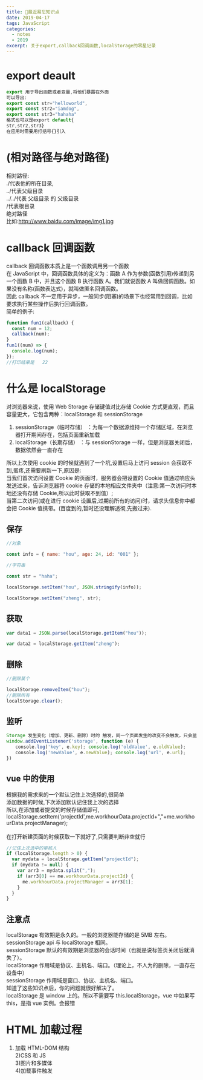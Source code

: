 ```yaml
---
title: 🍔最近易忘知识点
date: 2019-04-17
tags: JavaScript
categories:
  - notes
  - 2019
excerpt: 关于export,callback回调函数,localStorage的零星记录
---
```


<a name="article-title"></a>

# export deault

```javascript
export 用于导出函数或者变量,将他们暴露在外面
可以导出:
export const str="helloworld",
export const str2="iamdog",
export const str3="hahaha"
格式也可以是export default{
str,str2,str3}
在应用时需要用打括号{}引入
```

<a name="gwDOO"></a>

# (相对路径与绝对路径)

相对路径:<br />./代表他的所在目录,<br />../代表父级目录<br />../../代表 父级目录 的 父级目录<br />/代表根目录<br />绝对路径<br />比如:http://www.baidu.com/image/img1.jpg
<a name="zdsca"></a>

# callback 回调函数

callback 回调函数本质上是一个函数调用另一个函数<br />在 JavaScript 中，回调函数具体的定义为：函数 A 作为参数(函数引用)传递到另一个函数 B 中，并且这个函数 B 执行函数 A。我们就说函数 A 叫做回调函数。如果没有名称(函数表达式)，就叫做匿名回调函数。<br />因此 callback 不一定用于异步，一般同步(阻塞)的场景下也经常用到回调，比如要求执行某些操作后执行回调函数。<br />简单的例子:<br />

```javascript
function fun1(callback) {
  const num = 12;
  callback(num);
}
fun1((num) => {
  console.log(num);
});
//打印结果是   22
```

<a name="eiseK"></a>

# 什么是 localStorage

对浏览器来说，使用 Web Storage 存储键值对比存储 Cookie 方式更直观，而且容量更大，它包含两种：localStorage 和 sessionStorage

1. sessionStorage（临时存储） ：为每一个数据源维持一个存储区域，在浏览器打开期间存在，包括页面重新加载
1. localStorage（长期存储） ：与 sessionStorage 一样，但是浏览器关闭后，数据依然会一直存在

所以上次使用 cookie 的时候就遇到了一个坑,设置后马上访问 session 会获取不到,蛋疼,还需要刷新一下,原因是:<br />当我们首次访问设置 Cookie 的页面时，服务器会把设置的 Cookie 值通过响应头发送过来，告诉浏览器将 cookie 存储的本地相应文件夹中（注意:第一次访问时本地还没有存储 Cookie,所以此时获取不到值）;<br />当第二次访问(或在进行 cookie 设置后,过期前所有的访问)时，请求头信息你中都会把 Cookie 值携带。(百度到的,暂时还没理解透彻,先搬过来).
<a name="KRTYZ"></a>

## 保存

```javascript
//对象

const info = { name: "hou", age: 24, id: "001" };

//字符串

const str = "haha";

localStorage.setItem("hou", JSON.stringify(info));

localStorage.setItem("zheng", str);
```

<a name="0HtEC"></a>

## 获取

```javascript
var data1 = JSON.parse(localStorage.getItem("hou"));

var data2 = localStorage.getItem("zheng");
```

<a name="aSkNX"></a>

## 删除

```javascript
//删除某个

localStorage.removeItem("hou");
//删除所有
localStorage.clear();
```

<a name="aYQto"></a>

## 监听

```javascript
Storage 发生变化（增加、更新、删除）时的 触发，同一个页面发生的改变不会触发，只会监听同一域名下其他页面改变 Storage
window.addEventListener('storage', function (e) {
　　console.log('key', e.key); console.log('oldValue', e.oldValue);
　　console.log('newValue', e.newValue); console.log('url', e.url);
})
```

<a name="BwVfP"></a>

## vue 中的使用

根据我的需求来的一个默认记住上次选择的,很简单<br />添加数据的时候,下次添加默认记住我上次的选择<br />所以,在添加或者提交的时候存储值即可,<br />localStorage.setItem('projectId',me.workhourData.projectId+","+me.workhourData.projectManager);<br /> <br />在打开新建页面的时候获取一下就好了,只需要判断非空就行<br />

```javascript
//记住上次选中的审核人
if (localStorage.length > 0) {
  var mydata = localStorage.getItem("projectId");
  if (mydata != null) {
    var arr3 = mydata.split(",");
    if (arr3[0] == me.workhourData.projectId) {
      me.workhourData.projectManager = arr3[1];
    }
  }
}
```

<a name="Gg8L7"></a>

## 注意点

localStorage 有效期是永久的。一般的浏览器能存储的是 5MB 左右。sessionStorage api 与 localStorage 相同。<br />sessionStorage 默认的有效期是浏览器的会话时间（也就是说标签页关闭后就消失了）。<br />localStorage 作用域是协议、主机名、端口。（理论上，不人为的删除，一直存在设备中）<br />sessionStorage 作用域是窗口、协议、主机名、端口。<br />知道了这些知识点后，你的问题就很好解决了。<br />localStorage 是 window 上的。所以不需要写 this.localStorage，vue 中如果写 this，是指 vue 实例。会报错<br />

<a name="xhCnT"></a>

# HTML 加载过程

1. 加载 HTML-DOM 结构<br />2)CSS 和 JS<br />3)图片和多媒体<br />4)加载事件触发
